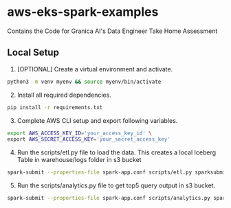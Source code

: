 # aws-eks-spark-examples
Contains the Code for Granica AI's Data Engineer Take Home Assessment

## Local Setup
1. [OPTIONAL] Create a virtual environment and activate.
```bash
python3 -m venv myenv && source myenv/bin/activate
```

2. Install all required dependencies.

```bash
pip install -r requirements.txt
```

3. Complete AWS CLI setup and export following variables.
```bash
export AWS_ACCESS_KEY_ID='your_access_key_id' \
export AWS_SECRET_ACCESS_KEY='your_secret_access_key'
```

4. Run the scripts/etl.py file to load the data. This creates a local Iceberg Table in warehouse/logs folder in s3 bucket
```bash
spark-submit --properties-file spark-app.conf scripts/etl.py sparksubmit s3a://granica-demo-logs-data/really_large_access.log
```

5. Run the scripts/analytics.py file to get top5 query output in s3 bucket.
```bash
spark-submit --properties-file spark-app.conf scripts/analytics.py sparksubmit s3a://granica-demo-logs-data/output
```